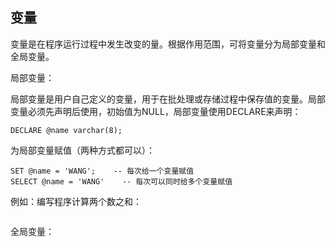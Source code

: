 ## 变量

变量是在程序运行过程中发生改变的量。根据作用范围，可将变量分为局部变量和全局变量。

局部变量：

局部变量是用户自己定义的变量，用于在批处理或存储过程中保存值的变量。局部变量必须先声明后使用，初始值为NULL，局部变量使用DECLARE来声明：

```
DECLARE @name varchar(8);
```

为局部变量赋值（两种方式都可以）：

```
SET @name = 'WANG';    -- 每次给一个变量赋值
SELECT @name = 'WANG'    -- 每次可以同时给多个变量赋值
```

例如：编写程序计算两个数之和：

```

```

全局变量：

